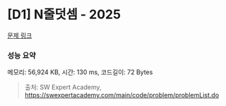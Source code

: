 # [D1] N줄덧셈 - 2025 

[문제 링크](https://swexpertacademy.com/main/code/problem/problemDetail.do?contestProbId=AV5QFZtaAscDFAUq) 

### 성능 요약

메모리: 56,924 KB, 시간: 130 ms, 코드길이: 72 Bytes



> 출처: SW Expert Academy, https://swexpertacademy.com/main/code/problem/problemList.do